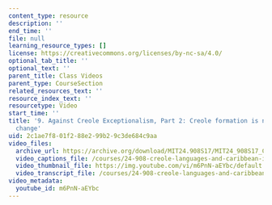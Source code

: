 ```yaml
---
content_type: resource
description: ''
end_time: ''
file: null
learning_resource_types: []
license: https://creativecommons.org/licenses/by-nc-sa/4.0/
optional_tab_title: ''
optional_text: ''
parent_title: Class Videos
parent_type: CourseSection
related_resources_text: ''
resource_index_text: ''
resourcetype: Video
start_time: ''
title: '9. Against Creole Exceptionalism, Part 2: Creole formation is normal language
  change'
uid: 2c1ae7f8-01f2-88e2-99b2-9c3de684c9aa
video_files:
  archive_url: https://archive.org/download/MIT24.908S17/MIT24_908S17_Creole_Chapter_09_Exceptionalism_Part_2_300k.mp4
  video_captions_file: /courses/24-908-creole-languages-and-caribbean-identities-spring-2017/8b1addf2a5e35453b1108dfa4665e5c4_m6PnN-aEYbc.vtt
  video_thumbnail_file: https://img.youtube.com/vi/m6PnN-aEYbc/default.jpg
  video_transcript_file: /courses/24-908-creole-languages-and-caribbean-identities-spring-2017/2c0753628fcae7f4588a79a8de5df7ae_m6PnN-aEYbc.pdf
video_metadata:
  youtube_id: m6PnN-aEYbc
---
```

